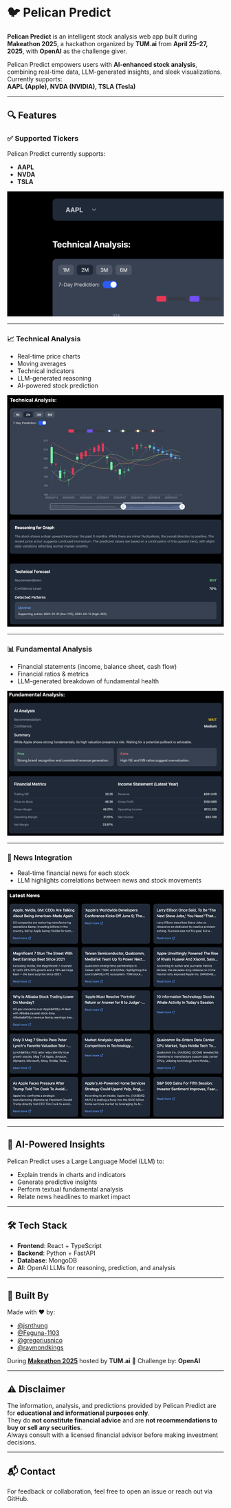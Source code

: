 # 🐦 Pelican Predict

**Pelican Predict** is an intelligent stock analysis web app built during **Makeathon 2025**, a hackathon organized by **TUM.ai** from **April 25–27, 2025**, with **OpenAI** as the challenge giver.

Pelican Predict empowers users with **AI-enhanced stock analysis**, combining real-time data, LLM-generated insights, and sleek visualizations. Currently supports:  
**AAPL (Apple), NVDA (NVIDIA), TSLA (Tesla)**

---

## 🔍 Features

### ✅ Supported Tickers

Pelican Predict currently supports:
- **AAPL**
- **NVDA**
- **TSLA**

![Supported Tickers](images/supported_tickers.png)

---

### 📈 Technical Analysis

- Real-time price charts
- Moving averages
- Technical indicators
- LLM-generated reasoning
- AI-powered stock prediction

![Technical Analysis](images/technical_analysis.png)

---

### 📊 Fundamental Analysis

- Financial statements (income, balance sheet, cash flow)
- Financial ratios & metrics
- LLM-generated breakdown of fundamental health

![Fundamental Analysis](images/fundamental_analysis.png)

---

### 📰 News Integration

- Real-time financial news for each stock
- LLM highlights correlations between news and stock movements

![Stock News](images/stock_news.png)

---

## 🤖 AI-Powered Insights

Pelican Predict uses a Large Language Model (LLM) to:
- Explain trends in charts and indicators
- Generate predictive insights
- Perform textual fundamental analysis
- Relate news headlines to market impact

---

## 🛠️ Tech Stack

- **Frontend**: React + TypeScript
- **Backend**: Python + FastAPI
- **Database**: MongoDB
- **AI**: OpenAI LLMs for reasoning, prediction, and analysis

---

## 👥 Built By

Made with ❤️ by:

- [@jsnthung](https://github.com/jsnthung)
- [@Feguna-1103](https://github.com/Feguna-1103)
- [@gregoriusnico](https://github.com/gregoriusnico)
- [@raymondkings](https://github.com/raymondkings)

During [**Makeathon 2025**](https://makeathon.tum-ai.com/)   hosted by **TUM.ai**
🧠 Challenge by: **OpenAI**

---

## ⚠️ Disclaimer

The information, analysis, and predictions provided by Pelican Predict are for **educational and informational purposes only**.  
They do **not constitute financial advice** and are **not recommendations to buy or sell any securities**.  
Always consult with a licensed financial advisor before making investment decisions.

---

## 📬 Contact

For feedback or collaboration, feel free to open an issue or reach out via GitHub.
